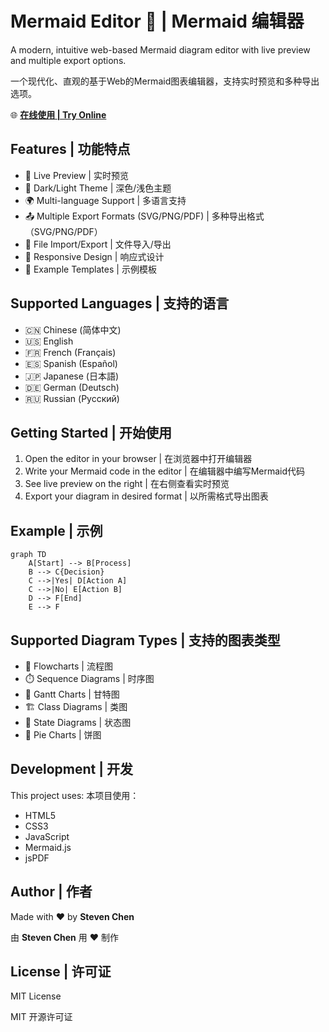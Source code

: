 # Mermaid Editor 🌊 | Mermaid 编辑器

A modern, intuitive web-based Mermaid diagram editor with live preview and multiple export options.

一个现代化、直观的基于Web的Mermaid图表编辑器，支持实时预览和多种导出选项。

🌐 **[在线使用 | Try Online](https://mermaid.stevenchen.site/)**

## Features | 功能特点

- 🔄 Live Preview | 实时预览
- 🎨 Dark/Light Theme | 深色/浅色主题
- 🌍 Multi-language Support | 多语言支持
- 📤 Multiple Export Formats (SVG/PNG/PDF) | 多种导出格式（SVG/PNG/PDF）
- 📁 File Import/Export | 文件导入/导出
- 📱 Responsive Design | 响应式设计
- 🎯 Example Templates | 示例模板

## Supported Languages | 支持的语言

- 🇨🇳 Chinese (简体中文)
- 🇺🇸 English
- 🇫🇷 French (Français)
- 🇪🇸 Spanish (Español)
- 🇯🇵 Japanese (日本語)
- 🇩🇪 German (Deutsch)
- 🇷🇺 Russian (Русский)

## Getting Started | 开始使用

1. Open the editor in your browser | 在浏览器中打开编辑器
2. Write your Mermaid code in the editor | 在编辑器中编写Mermaid代码
3. See live preview on the right | 在右侧查看实时预览
4. Export your diagram in desired format | 以所需格式导出图表

## Example | 示例

```mermaid
graph TD
    A[Start] --> B[Process]
    B --> C{Decision}
    C -->|Yes| D[Action A]
    C -->|No| E[Action B]
    D --> F[End]
    E --> F
```

## Supported Diagram Types | 支持的图表类型

- 🔄 Flowcharts | 流程图
- ⏱️ Sequence Diagrams | 时序图
- 📅 Gantt Charts | 甘特图
- 🏗️ Class Diagrams | 类图
- 🔄 State Diagrams | 状态图
- 🥧 Pie Charts | 饼图

## Development | 开发

This project uses:
本项目使用：

- HTML5
- CSS3
- JavaScript
- Mermaid.js
- jsPDF

## Author | 作者

Made with ❤️ by **Steven Chen**

由 **Steven Chen** 用 ❤️ 制作

## License | 许可证

MIT License

MIT 开源许可证